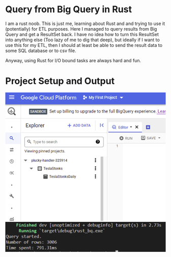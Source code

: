 # Query from Big Query in Rust

I am a rust noob. This is just me, learning about Rust and and trying to use it (potentially) for ETL purposes. Here I managed to query results from Big Query and get a ResultSet back. I have no idea how to turn this ResultSet into anything else (Too lazy of me to dig that deep), but ideally if I want to use this for my ETL, then I should at least be able to send the result data to some SQL database or to csv file.

Anyway, using Rust for I/O bound tasks are always hard and fun.

# Project Setup and Output
![project setup](.\pics\project_setup.PNG)
![output](.\pics\results.PNG)
